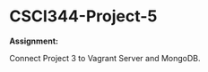 CSCI344-Project-5
=================


**Assignment:**

Connect Project 3 to Vagrant Server and MongoDB. 